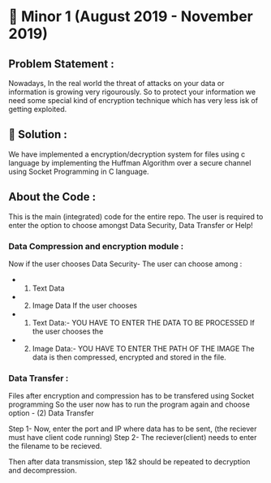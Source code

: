 # :memo: Minor 1 (August 2019 - November 2019)

## Problem Statement :

Nowadays, In the real world the threat of attacks on your data or information is growing very rigourously. So to protect your information we need some special kind of encryption technique which has very less isk of getting exploited.

## :rainbow: Solution :

We have implemented a encryption/decryption system for files using c language by implementing the Huffman Algorithm over a secure channel using Socket Programming in C language.

## About the Code : 

This is the main (integrated) code for the entire repo.
The user is required to enter the option to choose amongst Data Security, Data Transfer or Help!

### Data Compression and encryption module :
Now if the user chooses Data Security- 
The user can choose among :
- 1) Text Data
- 2) Image Data
If the user chooses 
- 1) Text Data:- YOU HAVE TO ENTER THE DATA TO BE PROCESSED
If the user chooses the 
- 2) Image Data:- YOU HAVE TO ENTER THE PATH OF THE IMAGE
The data is then compressed, encrypted and stored in the file.

### Data Transfer :

Files after encryption and compression has to be transfered using Socket programming
So the user now has to run the program again and choose option - (2) Data Transfer

Step 1- Now, enter the port and IP where data has to be sent, (the reciever must have client code running)
Step 2- The reciever(client) needs to enter the filename to be recieved. 

Then after data transmission, step 1&2 should be repeated to decryption and decompression. 



